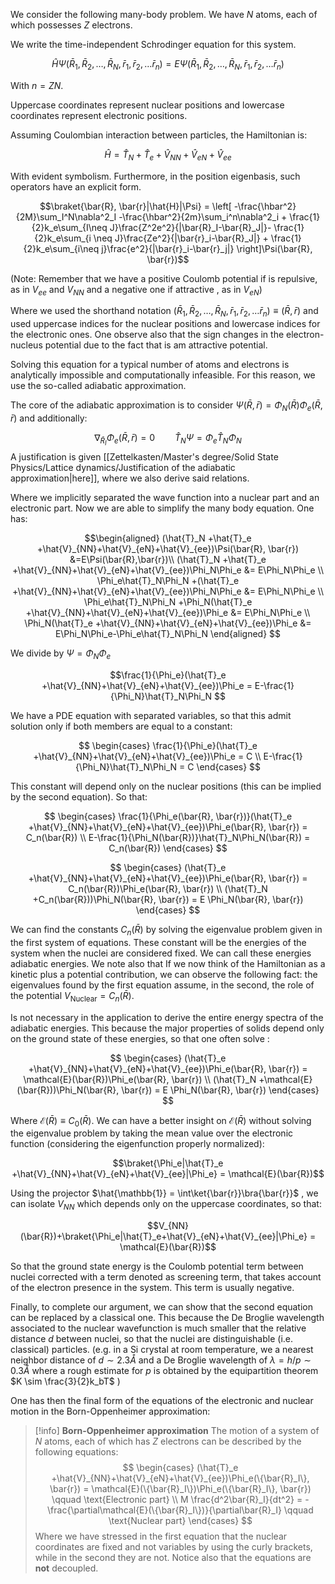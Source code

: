 We consider the following many-body problem. We have $N$ atoms, each of which possesses $Z$ electrons. 

We write the time-independent Schrodinger equation for this system.

$$\hat{H}\Psi(\bar{R}_1,\bar{R}_2,\dots,\bar{R}_N,\bar{r}_1,\bar{r}_2, \dots\bar{r}_n) = E\Psi(\bar{R}_1,\bar{R}_2,\dots,\bar{R}_N,\bar{r}_1,\bar{r}_2, \dots\bar{r}_n) $$

With $n=ZN$.

Uppercase coordinates represent nuclear positions and lowercase coordinates represent electronic positions. 

Assuming Coulombian interaction between particles, the Hamiltonian is:

$$\hat{H} = \hat{T}_N +\hat{T}_e +\hat{V}_{NN}+\hat{V}_{eN}+\hat{V}_{ee} $$

With evident symbolism. Furthermore, in the position eigenbasis, such operators have an explicit form.

$$\braket{\bar{R}, \bar{r}|\hat{H}|\Psi} = \left[ -\frac{\hbar^2}{2M}\sum_I^N\nabla^2_I -\frac{\hbar^2}{2m}\sum_i^n\nabla^2_i + \frac{1}{2}k_e\sum_{I\neq J}\frac{Z^2e^2}{|\bar{R}_I-\bar{R}_J|}- \frac{1}{2}k_e\sum_{i \neq J}\frac{Ze^2}{|\bar{r}_i-\bar{R}_J|} + \frac{1}{2}k_e\sum_{i\neq j}\frac{e^2}{|\bar{r}_i-\bar{r}_j|} \right]\Psi(\bar{R}, \bar{r})$$

(Note: Remember that we have a positive Coulomb potential if is repulsive, as in $V_{ee}$ and $V_{NN}$ and a negative one if attractive , as in $V_{eN}$)

Where we used the shorthand notation $(\bar{R}_1,\bar{R}_2,\dots,\bar{R}_N,\bar{r}_1,\bar{r}_2, \dots\bar{r}_n) \equiv (\bar{R},\bar{r})$ and used uppercase indices for the nuclear positions and lowercase indices for the electronic ones. One observe also that the sign changes in the electron-nucleus potential due to the fact that is am attractive potential.

Solving this equation for a typical number of atoms and electrons is analytically impossible and computationally infeasible. For this reason, we use the so-called adiabatic approximation. 

The core of the adiabatic approximation is to consider $\Psi(\bar{R},\bar{r}) = \Phi_N(\bar{R})\Phi_e(\bar{R}, \bar{r})$ and additionally:

$$\nabla_{\bar{R}_I} \Phi_e(\bar{R},\bar{r}) = 0 \qquad \hat{T}_N\Psi = \Phi_e\hat{T}_N\Phi_N $$
A justification is given [[Zettelkasten/Master's degree/Solid State Physics/Lattice dynamics/Justification of the adiabatic approximation|here]], where we also derive said relations.

Where we implicitly separated the wave function into a nuclear part and an electronic part.
Now we are able to simplify the many body equation. One has:

$$\begin{aligned}
(\hat{T}_N +\hat{T}_e +\hat{V}_{NN}+\hat{V}_{eN}+\hat{V}_{ee})\Psi(\bar{R}, \bar{r}) &=E\Psi(\bar{R},\bar{r})\\
(\hat{T}_N +\hat{T}_e +\hat{V}_{NN}+\hat{V}_{eN}+\hat{V}_{ee})\Phi_N\Phi_e &= E\Phi_N\Phi_e \\
\Phi_e\hat{T}_N\Phi_N +(\hat{T}_e +\hat{V}_{NN}+\hat{V}_{eN}+\hat{V}_{ee})\Phi_N\Phi_e &= E\Phi_N\Phi_e \\
\Phi_e\hat{T}_N\Phi_N +\Phi_N(\hat{T}_e +\hat{V}_{NN}+\hat{V}_{eN}+\hat{V}_{ee})\Phi_e &= E\Phi_N\Phi_e \\
\Phi_N(\hat{T}_e +\hat{V}_{NN}+\hat{V}_{eN}+\hat{V}_{ee})\Phi_e &= E\Phi_N\Phi_e-\Phi_e\hat{T}_N\Phi_N \end{aligned}
$$

We divide by $\Psi = \Phi_N\Phi_e$

$$\frac{1}{\Phi_e}(\hat{T}_e +\hat{V}_{NN}+\hat{V}_{eN}+\hat{V}_{ee})\Phi_e = E-\frac{1}{\Phi_N}\hat{T}_N\Phi_N $$

We have a PDE equation with separated variables, so that this admit solution only if both members are equal to a constant:

$$
\begin{cases}
\frac{1}{\Phi_e}(\hat{T}_e +\hat{V}_{NN}+\hat{V}_{eN}+\hat{V}_{ee})\Phi_e = C \\
E-\frac{1}{\Phi_N}\hat{T}_N\Phi_N = C
\end{cases}
$$

This constant will depend only on the nuclear positions (this can be implied by the second equation). So that:

$$
\begin{cases}
\frac{1}{\Phi_e(\bar{R}, \bar{r})}(\hat{T}_e +\hat{V}_{NN}+\hat{V}_{eN}+\hat{V}_{ee})\Phi_e(\bar{R}, \bar{r}) = C_n(\bar{R}) \\
E-\frac{1}{\Phi_N(\bar{R})}\hat{T}_N\Phi_N(\bar{R}) = C_n(\bar{R})
\end{cases}
$$

$$
\begin{cases}
(\hat{T}_e +\hat{V}_{NN}+\hat{V}_{eN}+\hat{V}_{ee})\Phi_e(\bar{R}, \bar{r}) = C_n(\bar{R})\Phi_e(\bar{R}, \bar{r}) \\
(\hat{T}_N +C_n(\bar{R}))\Phi_N(\bar{R}, \bar{r}) = E \Phi_N(\bar{R}, \bar{r})
\end{cases}
$$

We can find the constants $C_n(\bar{R})$ by solving the eigenvalue problem given in the first system of equations. These constant will be the energies of the system when the nuclei are considered fixed. We can call these energies adiabatic energies.
We note also that If we now think of the Hamiltonian as a kinetic plus a potential contribution, we can observe the following fact: the eigenvalues found by the first equation assume, in the second, the role of the potential $V_{\text{Nuclear}}=C_n(\bar{R})$.

Is not necessary in the application to derive the entire energy spectra of the adiabatic energies. This because the major properties of solids depend only on the ground state of these energies, so that one often solve :

$$
\begin{cases}
(\hat{T}_e +\hat{V}_{NN}+\hat{V}_{eN}+\hat{V}_{ee})\Phi_e(\bar{R}, \bar{r}) = \mathcal{E}(\bar{R})\Phi_e(\bar{R}, \bar{r}) \\
(\hat{T}_N +\mathcal{E}(\bar{R}))\Phi_N(\bar{R}, \bar{r}) = E \Phi_N(\bar{R}, \bar{r})
\end{cases}
$$

Where $\mathcal{E}(\bar{R}) \equiv C_0(\bar{R})$.
We can have a better insight on $\mathcal{E}(\bar{R})$ without solving the eigenvalue problem by taking the mean value over the electronic function (considering the eigenfunction properly normalized):

$$\braket{\Phi_e|\hat{T}_e +\hat{V}_{NN}+\hat{V}_{eN}+\hat{V}_{ee}|\Phi_e} = \mathcal{E}(\bar{R})$$

Using the projector $\hat{\mathbb{1}} = \int\ket{\bar{r}}\bra{\bar{r}}$ , we can isolate $V_{NN}$ which depends only on the uppercase coordinates, so that:

$$V_{NN}(\bar{R})+\braket{\Phi_e|\hat{T}_e+\hat{V}_{eN}+\hat{V}_{ee}|\Phi_e} = \mathcal{E}(\bar{R})$$

So that the ground state energy is the Coulomb potential term between nuclei corrected with a term denoted as screening term, that takes account of the electron presence in the system. This term is usually negative.

Finally, to complete our argument, we can show that the second equation can be replaced by a classical one.
This because the De Broglie wavelength associated to the nuclear wavefunction is much smaller that the relative distance $d$ between nuclei, so that the nuclei are distinguishable (i.e. classical) particles.
(e.g. in a Si crystal at room temperature, we a nearest neighbor distance of $d \sim 2.3 \mathring{A}$ and a De Broglie wavelength of $\lambda = h/p \sim 0.3 \mathring{A}$ where a rough estimate for $p$ is obtained by the equipartition theorem $K \sim \frac{3}{2}k_bT$  )

One has then the final form of the equations of the electronic and nuclear motion in the Born-Oppenheimer approximation:

>[!info] **Born-Oppenheimer approximation**
>The motion of a system of $N$ atoms, each of which has $Z$ electrons can be described by the following equations:
>$$ \begin{cases}
(\hat{T}_e +\hat{V}_{NN}+\hat{V}_{eN}+\hat{V}_{ee})\Phi_e(\{\bar{R}_I\}, \bar{r}) = \mathcal{E}(\{\bar{R}_I\})\Phi_e(\{\bar{R}_I\}, \bar{r}) \qquad \text{Electronic part} \\
M \frac{d^2\bar{R}_I}{dt^2} = -\frac{\partial\mathcal{E}(\{\bar{R}_I\})}{\partial\bar{R}_I} \qquad \text{Nuclear part}
\end{cases} $$
Where we have stressed in the first equation that the nuclear coordinates are fixed and not variables by using the curly brackets, while in the second they are not.
Notice also that the equations are **not** decoupled.

